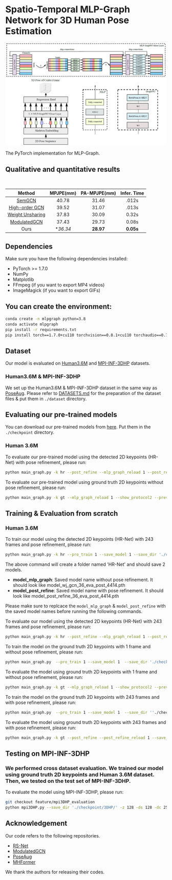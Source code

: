 # Spatio-Temporal MLP-Graph Network for 3D Human Pose Estimation
<p align="center"><img src="./demo/Network_Architecture.png", width="600" alt="" /></p>
The PyTorch implementation for MLP-Graph.

## Qualitative and quantitative results
<p align="center"><img src="demo/squat.gif", width="400"  alt="" /></p>

| Method | MPJPE(mm) | PA-MPJPE(mm) | Infer. Time
|  :----:  | :----: | :----: | :----: | 
| [SemGCN](https://github.com/garyzhao/SemGCN) | 40.78 | 31.46 | .012s |
| [High-order GCN](https://github.com/ZhimingZo/HGCN) | 39.52 | 31.07 | .013s |
| [Weight Unsharing](https://github.com/tamasino52/Any-GCN) | 37.83 | 30.09 | 0.32s |
| [ModulatedGCN](https://github.com/ZhimingZo/Modulated-GCN) | 37.43 | 29.73 | 0.08s |
| Ours | **36.34* | **28.97** | **0.05s** |

## Dependencies

Make sure you have the following dependencies installed:

* PyTorch >= 1.7.0
* NumPy
* Matplotlib
* FFmpeg (if you want to export MP4 videos)
* ImageMagick (if you want to export GIFs)

## You can create the environment:
```bash
conda create -n mlpgraph python=3.8
conda activate mlpgraph
pip install -r requirements.txt
pip install torch==1.7.0+cu110 torchvision==0.8.1+cu110 torchaudio==0.7.0 -f https://download.pytorch.org/whl/torch_stable.html
```

## Dataset

Our model is evaluated on [Human3.6M](http://vision.imar.ro/human3.6m) and [MPI-INF-3DHP](https://vcai.mpi-inf.mpg.de/3dhp-dataset/) datasets. 

### Human3.6M & MPI-INF-3DHP
We set up the Human3.6M & MPI-INF-3DHP dataset in the same way as [PoseAug](https://github.com/jfzhang95/PoseAug). Please refer to [DATASETS.md](https://github.com/jfzhang95/PoseAug/blob/main/DATASETS.md) for the preparation of the dataset files & put them in `./dataset` directory.


## Evaluating our pre-trained models
You can download our pre-trained models from [here](https://drive.google.com/drive/folders/1gWk1B-q-220XR-9MqdlqJFtUI3eBVJe6?usp=sharing). Put them in the `./checkpoint` directory.
### Human 3.6M

To evaluate our pre-trained model using the detected 2D keypoints (HR-Net) with pose refinement, please run:
```bash
python main_graph.py -k hr --post_refine --mlp_graph_reload 1 --post_refine_reload 1 --save_out_type post --show_protocol2 --previous_dir './checkpoint/Pre-trained/HR-Net/Frame-243/Pose-Refine' --mlp_graph_model model_mlp_graph_36_eva_post_4414.pth --post_refine_model model_post_refine_36_eva_post_4414.pth --nepoch 2 -z 384 -ds 384 -dc 768 --batchSize 256 --pad 121
```

To evaluate our pre-trained model using ground truth 2D keypoints without pose refinement, please run:
```bash
python main_graph.py -k gt --mlp_graph_reload 1 --show_protocol2 --previous_dir './checkpoint/Pre-trained/GT/Frame-1/Without-Pose-Refine' --mlp_graph_model model_mlp_graph_6_eva_xyz_3634.pth --nepoch 2 -z 128 -ds 128 -dc 256 --batchSize 256
```

## Training & Evaluation from scratch
### Human 3.6M

To train our model using the detected 2D keypoints (HR-Net) with 243 frames and pose refinement, please run:
```bash
python main_graph.py -k hr --pro_train 1 --save_model 1 --save_dir './checkpoint/train-scratch/HR-NET/Frame-243/Pose-Refine' --post_refine --save_out_type post --show_protocol2 --nepoch 51 -z 384 -ds 384 -dc 768 --batchSize 256 --pad 121
```
The above command will create a folder named 'HR-Net' and should save 2 models.

- **model_mlp_graph**: Saved model name without pose refinement. It should look like model_wj_gcn_36_eva_post_4414.pth
- **model_post_refine**: Saved model name with pose refinement. It should look like model_post_refine_36_eva_post_4414.pth

Please make sure to replcace the `model_mlp_graph` & `model_post_refine` with the saved model names before running the following commands.

To evaluate our model using the detected 2D keypoints (HR-Net) with 243 frames and pose refinement, please run:
```bash
python main_graph.py -k hr --post_refine --mlp_graph_reload 1 --post_refine_reload 1 --save_out_type post --show_protocol2 --previous_dir './checkpoint/train-scratch/HR-NET/Frame-243/Pose-Refine' --mlp_graph_model 'model_mlp_graph' --post_refine_model 'model_post_refine' --nepoch 2 -z 384 -ds 384 -dc 768 --batchSize 256
```


To train the model on the ground truth 2D keypoints with 1 frame and without pose refinement, please run:
```bash
python main_graph.py  --pro_train 1 --save_model 1  --save_dir './checkpoint/train-scratch/GT/Frame-1/Without-Pose-Refine' --show_protocol2  --nepoch 51 --batchSize 256 -k gt -z 128 -ds 128 -dc 256 --learning_rate 1e-3 --large_decay_epoch 5 --lr_decay .95 -seed 1
```

To evaluate the model using ground truth 2D keypoints with 1 frame and without pose refinement, please run:
```bash
python main_graph.py -k gt --mlp_graph_reload 1 --show_protocol2 --previous_dir './checkpoint/train-scratch/GT/Frame-1/Without-Pose-Refine' --mlp_graph_model 'model_mlp_graph' --nepoch 2 -z 128 -ds 128 -dc 256 --batchSize 256
```

To train the model on the ground truth 2D keypoints with 243 frames and with pose refinement, please run:
```bash
python main_graph.py  --pro_train 1 --save_model 1  --save_dir ''./checkpoint/train-scratch/GT/Frame-243/Without-Pose-Refine'' --show_protocol2 --post_refine --save_out_type post --nepoch 51 --pad 121 --batchSize 256 -k gt -z 128 -ds 128 -dc 256 -seed 1 --learning_rate 1e-3 --large_decay_epoch 5 --lr_decay .95
```

To evaluate the model using ground truth 2D keypoints with 243 frames and with pose refinement, please run:
```bash
python main_graph.py -k gt --post_refine --post_refine_reload 1 --save_out_type post --mlp_graph_reload 1 --show_protocol2 --previous_dir './checkpoint/train-scratch/GT/Frame-243/Without-Pose-Refine' --mlp_graph_model 'model_mlp_graph' --post_refine_model 'model_post_refine' --nepoch 2 -z 128 -ds 128 -dc 256 --batchSize 256
```


## Testing on MPI-INF-3DHP
### We performed cross dataset evaluation. We trained our model using ground truth 2D keypoints and Human 3.6M dataset. Then, we tested on the test set of MPI-INF-3DHP.
To evaluate the model using MPI-INF-3DHP, please run:
```bash
git checkout feature/mpi3DHP_evaluation
python mpi3DHP.py --save_dir './checkpoint/3DHP/' -z 128 -ds 128 -dc 256 -k gt --previous_dir './checkpoint/Pre-trained/GT/Frame-1/Without-Pose-Refine/' --mlp_graph_model 'model_mlp_graph_6_eva_xyz_3634.pth' -mpi_3dhp_name '3DHP_test.npz'
```


## Acknowledgement
Our code refers to the following repositories.
* [RS-Net](https://github.com/nies14/RS-Net)
* [ModulatedGCN](https://github.com/ZhimingZo/Modulated-GCN)
* [PoseAug](https://github.com/jfzhang95/PoseAug)
* [MHFormer](https://github.com/Vegetebird/MHFormer)

We thank the authors for releasing their codes.
